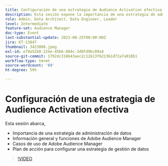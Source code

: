 ```yaml
---
title: Configuración de una estrategia de Audience Activation efectiva
description: Esta sesión expone la importancia de una estrategia de administración de datos, información general y capacidades de Adobe Audience Manager, casos de uso de Adobe Audience Manager y un plan de acción para configurar una estrategia de administración de datos
role: Admin, Data Architect, Data Engineer, Leader
level: Intermediate
feature-set: Audience Manager
doc-type: Event
last-substantial-update: 2023-08-25T00:00:00Z
jira: KT-13847
thumbnail: 3423008.jpeg
exl-id: e79a52b8-224e-45b6-884c-3d0fd9bc09a4
source-git-commit: 1792dc318643aec2c12613f621361d72a7a918b1
workflow-type: tm+mt
source-wordcount: '69'
ht-degree: 59%

---
```


# Configuración de una estrategia de Audience Activation efectiva

Esta sesión abarca,

- Importancia de una estrategia de administración de datos
- Información general y funciones de Adobe Audience Manager
- Casos de uso de Adobe Audience Manager
- Plan de acción para configurar una estrategia de gestión de datos

>[!VIDEO](https://video.tv.adobe.com/v/3423008/?learn=on)

